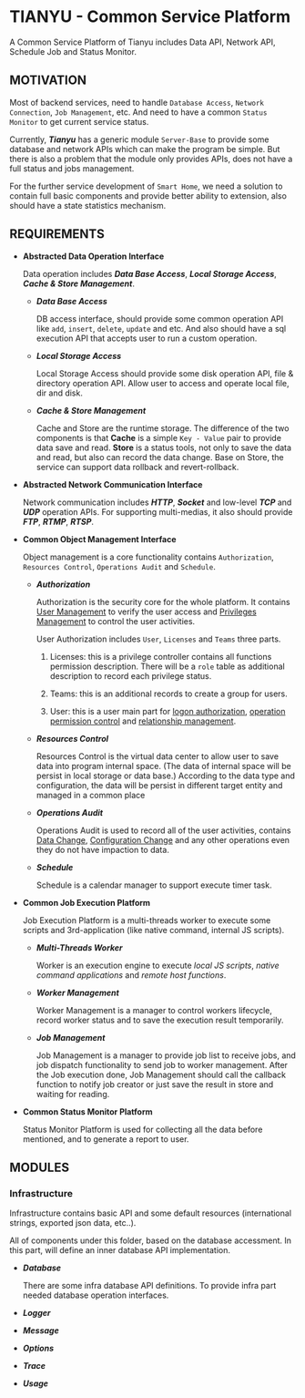 # TIANYU - Common Service Platform

A Common Service Platform of Tianyu includes Data API, Network API, Schedule Job and Status Monitor.

## MOTIVATION

Most of backend services, need to handle `Database Access`, `Network Connection`, `Job Management`, etc. And need to have a common `Status Monitor` to get current service status.

Currently, _**Tianyu**_ has a generic module `Server-Base` to provide some database and network APIs which can make the program be simple. But there is also a problem that the module only provides APIs, does not have a full status and jobs management.

For the further service development of `Smart Home`, we need a solution to contain full basic components and provide better ability to extension, also should have a state statistics mechanism.

## REQUIREMENTS

- **Abstracted Data Operation Interface**

  Data operation includes **_Data Base Access_**, **_Local Storage Access_**, **_Cache & Store Management_**.

  - **_Data Base Access_**

    DB access interface, should provide some common operation API like `add`, `insert`, `delete`, `update` and etc. And also should have a sql execution API that accepts user to run a custom operation.

  - **_Local Storage Access_**

    Local Storage Access should provide some disk operation API, file & directory operation API. Allow user to access and operate local file, dir and disk.

  - **_Cache & Store Management_**

    Cache and Store are the runtime storage. The difference of the two components is that **Cache** is a simple `Key - Value` pair to provide data save and read. **Store** is a status tools, not only to save the data and read, but also can record the data change. Base on Store, the service can support data rollback and revert-rollback.

- **Abstracted Network Communication Interface**

  Network communication includes **_HTTP_**, **_Socket_** and low-level **_TCP_** and **_UDP_** operation APIs. For supporting multi-medias, it also should provide **_FTP_**, **_RTMP_**, **_RTSP_**.

- **Common Object Management Interface**

  Object management is a core functionality contains `Authorization`, `Resources Control`, `Operations Audit` and `Schedule`.

  - **_Authorization_**

    Authorization is the security core for the whole platform. It contains <u>User Management</u> to verify the user access and <u>Privileges Management</u> to control the user activities.

    User Authorization includes `User`, `Licenses` and `Teams` three parts.

    1. Licenses: this is a privilege controller contains all functions permission description. There will be a `role` table as additional description to record each privilege status.

    2. Teams: this is an additional records to create a group for users.

    3. User: this is a user main part for <u>logon authorization</u>, <u>operation permission control</u> and <u>relationship management</u>.

  - **_Resources Control_**

    Resources Control is the virtual data center to allow user to save data into program internal space. (The data of internal space will be persist in local storage or data base.) According to the data type and configuration, the data will be persist in different target entity and managed in a common place

  - **_Operations Audit_**

    Operations Audit is used to record all of the user activities, contains <u>Data Change</u>, <u>Configuration Change</u> and any other operations even they do not have impaction to data.

  - **_Schedule_**

    Schedule is a calendar manager to support execute timer task.

- **Common Job Execution Platform**

  Job Execution Platform is a multi-threads worker to execute some scripts and 3rd-application (like native command, internal JS scripts).

  - **_Multi-Threads Worker_**

    Worker is an execution engine to execute _local JS scripts_, _native command applications_ and _remote host functions_.

  - **_Worker Management_**

    Worker Management is a manager to control workers lifecycle, record worker status and to save the execution result temporarily.

  - **_Job Management_**

    Job Management is a manager to provide job list to receive jobs, and job dispatch functionality to send job to worker management. After the Job execution done, Job Management should call the callback function to notify job creator or just save the result in store and waiting for reading.

- **Common Status Monitor Platform**

  Status Monitor Platform is used for collecting all the data before mentioned, and to generate a report to user.

## MODULES

### Infrastructure

Infrastructure contains basic API and some default resources (international strings, exported json data, etc..).

All of components under this folder, based on the database accessment. In this part, will define an inner database API implementation.

- **_Database_**

  There are some infra database API definitions. To provide infra part needed database operation interfaces.

- **_Logger_**
- **_Message_**
- **_Options_**
- **_Trace_**
- **_Usage_**
